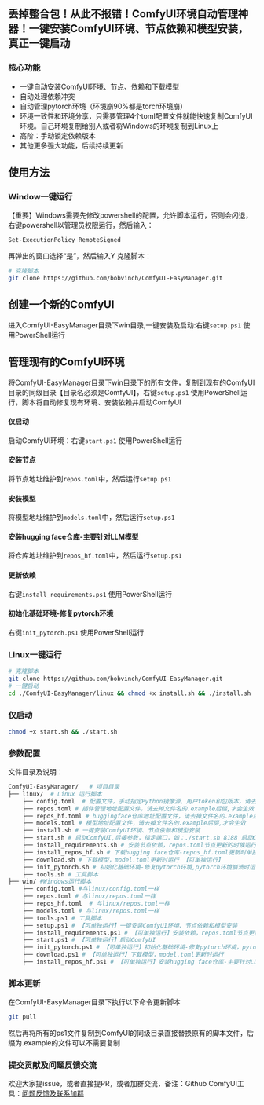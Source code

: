 ## 丢掉整合包！从此不报错！ComfyUI环境自动管理神器！一键安装ComfyUI环境、节点依赖和模型安装，真正一键启动

### 核心功能
- 一键自动安装ComfyUI环境、节点、依赖和下载模型
- 自动处理依赖冲突
- 自动管理pytorch环境（环境崩90%都是torch环境崩）
- 环境一致性和环境分享，只需要管理4个toml配置文件就能快速复制ComfyUI环境。自己环境复制给别人或者将Windows的环境复制到Linux上
- 高阶：手动锁定依赖版本
- 其他更多强大功能，后续持续更新

## 使用方法


### Window一键运行

【重要】Windows需要先修改powershell的配置，允许脚本运行，否则会闪退，右键powershell以管理员权限运行，然后输入：
```bash
Set-ExecutionPolicy RemoteSigned
```
再弹出的窗口选择“是”，然后输入Y
克隆脚本：
```bash
# 克隆脚本
git clone https://github.com/bobvinch/ComfyUI-EasyManager.git
```

## 创建一个新的ComfyUI
进入ComfyUI-EasyManager目录下win目录,一键安装及启动:右键`setup.ps1` 使用PowerShell运行

## 管理现有的ComfyUI环境
将ComfyUI-EasyManager目录下win目录下的所有文件，复制到现有的ComfyUI目录的同级目录【目录名必须是ComfyUI】，右键`setup.ps1` 使用PowerShell运行，脚本将自动修复现有环境、安装依赖并启动ComfyUI

#### 仅启动
启动ComfyUI环境：右键`start.ps1` 使用PowerShell运行

#### 安装节点
将节点地址维护到`repos.toml`中，然后运行`setup.ps1`

#### 安装模型
将模型地址维护到`models.toml`中，然后运行`setup.ps1`

#### 安装hugging face仓库-主要针对LLM模型
将仓库地址维护到`repos_hf.toml`中，然后运行`setup.ps1`

#### 更新依赖
右键`install_requirements.ps1` 使用PowerShell运行

#### 初始化基础环境-修复pytorch环境
右键`init_pytorch.ps1` 使用PowerShell运行

### Linux一键运行
```bash
# 克隆脚本
git clone https://github.com/bobvinch/ComfyUI-EasyManager.git
# 一键启动
cd ./ComfyUI-EasyManager/linux && chmod +x install.sh && ./install.sh

```

### 仅启动
```bash
chmod +x start.sh && ./start.sh
```

### 参数配置
文件目录及说明：
```bash
ComfyUI-EasyManager/   # 项目目录
├── linux/  # Linux 运行脚本
    ├── config.toml  # 配置文件，手动指定Python镜像源、用户token和包版本，请去掉文件名的.example后缀,才会生效
    ├── repos.toml # 插件管理地址配置文件，请去掉文件名的.example后缀,才会生效
    ├── repos_hf.toml # huggingface仓库地址配置文件，请去掉文件名的.example后缀,才会生效
    ├── models.toml # 模型地址配置文件，请去掉文件名的.example后缀,才会生效
    ├── install.sh # 一键安装ComfyUI环境、节点依赖和模型安装
    ├── start.sh # 启动ComfyUI,后接参数，指定端口，如：./start.sh 8188 启动ComfyUI，8188为端口号 
    ├── install_requirements.sh # 安装节点依赖，repos.toml节点更新的时候运行 【可单独运行】
    ├── install_repos_hf.sh # 下载hugging face仓库-repos_hf.toml更新时单独执行 【可单独运行】
    ├── download.sh # 下载模型，model.toml更新时运行 【可单独运行】
    ├── init_pytorch.sh # 初始化基础环境-修复pytorch环境,pytorch环境崩溃时运行 【可单独运行】
    ├── tools.sh # 工具脚本
├── win/ #Windows运行脚本
    ├── config.toml #与linux/config.toml一样
    ├── repos.toml # 与linux/repos.toml一样
    ├── repos_hf.toml  # 与linux/repos.toml一样
    ├── models.toml # 与linux/repos.toml一样
    ├── tools.ps1 # 工具脚本
    ├── setup.ps1 # 【可单独运行】一键安装ComfyUI环境、节点依赖和模型安装
    ├── install_requirements.ps1 # 【可单独运行】安装依赖，repos.toml节点更新的时候运行
    ├── start.ps1 # 【可单独运行】启动ComfyUI
    ├── init_pytorch.ps1 # 【可单独运行】初始化基础环境-修复pytorch环境，pytorch环境崩时运行
    ├── download.ps1 # 【可单独运行】下载模型，model.toml更新时运行
    ├── install_repos_hf.ps1 # 【可单独运行】安装hugging face仓库-主要针对LLM模型，repos_hf.toml更新时单独执行

```
### 脚本更新
在ComfyUI-EasyManager目录下执行以下命令更新脚本
```bash 
git pull
```
然后再将所有的ps1文件复制到ComfyUI的同级目录直接替换原有的脚本文件，后缀为.example的文件可以不需要复制

### 提交贡献及问题反馈交流
欢迎大家提issue，或者直接提PR，或者加群交流，备注：Github ComfyUI工具：[问题反馈及联系加群](https://work.weixin.qq.com/kfid/kfc1bf83fcf005d3715)